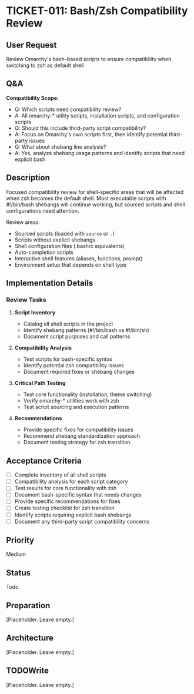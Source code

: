 # TICKET-011: Bash/Zsh Compatibility Review

## User Request
Review Omarchy's bash-based scripts to ensure compatibility when switching to zsh as default shell

## Q&A
**Compatibility Scope:**
- Q: Which scripts need compatibility review?
- A: All omarchy-* utility scripts, installation scripts, and configuration scripts
- Q: Should this include third-party script compatibility?
- A: Focus on Omarchy's own scripts first, then identify potential third-party issues
- Q: What about shebang line analysis?
- A: Yes, analyze shebang usage patterns and identify scripts that need explicit bash

## Description
Focused compatibility review for shell-specific areas that will be affected when zsh becomes the default shell. Most executable scripts with #!/bin/bash shebangs will continue working, but sourced scripts and shell configurations need attention.

Review areas:
- Sourced scripts (loaded with `source` or `.`)
- Scripts without explicit shebangs
- Shell configuration files (.bashrc equivalents)
- Auto-completion scripts
- Interactive shell features (aliases, functions, prompt)
- Environment setup that depends on shell type

## Implementation Details

### Review Tasks
1. **Script Inventory**
   - Catalog all shell scripts in the project
   - Identify shebang patterns (#!/bin/bash vs #!/bin/sh)
   - Document script purposes and call patterns

2. **Compatibility Analysis**
   - Test scripts for bash-specific syntax
   - Identify potential zsh compatibility issues
   - Document required fixes or shebang changes

3. **Critical Path Testing**
   - Test core functionality (installation, theme switching)
   - Verify omarchy-* utilities work with zsh
   - Test script sourcing and execution patterns

4. **Recommendations**
   - Provide specific fixes for compatibility issues
   - Recommend shebang standardization approach
   - Document testing strategy for zsh transition

## Acceptance Criteria
- [ ] Complete inventory of all shell scripts
- [ ] Compatibility analysis for each script category
- [ ] Test results for core functionality with zsh
- [ ] Document bash-specific syntax that needs changes
- [ ] Provide specific recommendations for fixes
- [ ] Create testing checklist for zsh transition
- [ ] Identify scripts requiring explicit bash shebangs
- [ ] Document any third-party script compatibility concerns

## Priority
Medium

## Status
Todo

## Preparation
[Placeholder. Leave empty.]

## Architecture
[Placeholder. Leave empty.]

## TODOWrite
[Placeholder. Leave empty.]